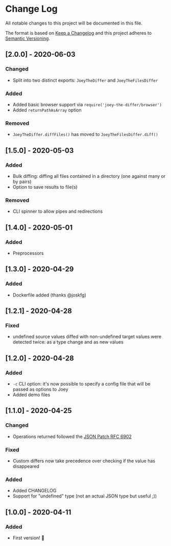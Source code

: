 # Change Log

All notable changes to this project will be documented in this file.

The format is based on [Keep a Changelog](http://keepachangelog.com/)
and this project adheres to [Semantic Versioning](http://semver.org/).

## [2.0.0] - 2020-06-03

### Changed

- Split into two distinct exports: `JoeyTheDiffer` and `JoeyTheFilesDiffer`

### Added

- Added basic browser support via `require('joey-the-differ/browser')`
- Added `returnPathAsArray` option

### Removed

- `JoeyTheDiffer.diffFiles()` has moved to `JoeyTheFilesDiffer.diff()`

## [1.5.0] - 2020-05-03

### Added

- Bulk diffing: diffing all files contained in a directory (one against many or by pairs)
- Option to save results to file(s)

### Removed

- CLI spinner to allow pipes and redirections

## [1.4.0] - 2020-05-01

### Added

- Preprocessors

## [1.3.0] - 2020-04-29

### Added

- Dockerfile added (thanks @joskfg)

## [1.2.1] - 2020-04-28

### Fixed

- undefined source values diffed with non-undefined target values were detected twice: as a type change and as new values

## [1.2.0] - 2020-04-28

### Added

- `-c` CLI option: it's now possible to specify a config file that will be passed as options to Joey
- Added demo files

## [1.1.0] - 2020-04-25

### Changed

- Operations returned followed the [JSON Patch RFC 6902](https://tools.ietf.org/html/rfc6902)

### Fixed

- Custom differs now take precedence over checking if the value has disappeared

### Added

- Added CHANGELOG
- Support for "undefined" type (not an actual JSON type but useful ;))

## [1.0.0] - 2020-04-11

### Added

- First version! 🎉
